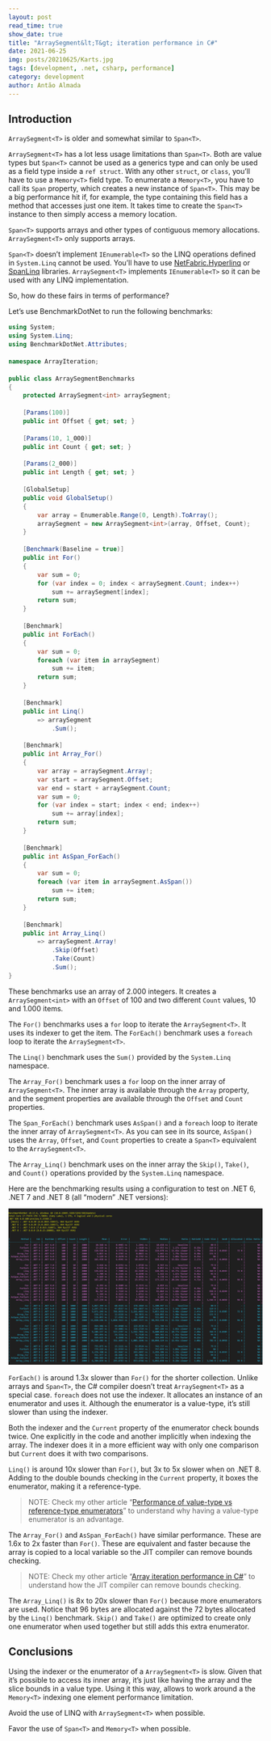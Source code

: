 ```yaml
---
layout: post
read_time: true
show_date: true
title: "ArraySegment&lt;T&gt; iteration performance in C#"
date: 2021-06-25
img: posts/20210625/Karts.jpg
tags: [development, .net, csharp, performance]
category: development
author: Antão Almada
---
```


## Introduction

`ArraySegment<T>` is older and somewhat similar to `Span<T>`.

`ArraySegment<T>` has a lot less usage limitations than `Span<T>`. Both are value types but `Span<T>` cannot be used as a generics type and can only be used as a field type inside a `ref struct`. With any other `struct`, or `class`, you’ll have to use a `Memory<T>` field type. To enumerate a `Memory<T>`, you have to call its `Span` property, which creates a new instance of `Span<T>`. This may be a big performance hit if, for example, the type containing this field has a method that accesses just one item. It takes time to create the `Span<T>` instance to then simply access a memory location.

`Span<T>` supports arrays and other types of contiguous memory allocations. `ArraySegment<T>` only supports arrays.

`Span<T>` doesn’t implement `IEnumerable<T>` so the LINQ operations defined in `System.Linq` cannot be used. You’ll have to use [NetFabric.Hyperlinq](https://github.com/NetFabric/NetFabric.Hyperlinq) or [SpanLinq](https://github.com/YairHalberstadt/SpanLinq) libraries. `ArraySegment<T>` implements `IEnumerable<T>` so it can be used with any LINQ implementation.

So, how do these fairs in terms of performance?

Let’s use BenchmarkDotNet to run the following benchmarks:

```csharp
using System;
using System.Linq;
using BenchmarkDotNet.Attributes;

namespace ArrayIteration;

public class ArraySegmentBenchmarks
{
    protected ArraySegment<int> arraySegment;
    
    [Params(100)]
    public int Offset { get; set; }

    [Params(10, 1_000)]
    public int Count { get; set; }

    [Params(2_000)]
    public int Length { get; set; }

    [GlobalSetup]
    public void GlobalSetup()
    {
        var array = Enumerable.Range(0, Length).ToArray();
        arraySegment = new ArraySegment<int>(array, Offset, Count);
    }

    [Benchmark(Baseline = true)]
    public int For()
    {
        var sum = 0;
        for (var index = 0; index < arraySegment.Count; index++)
            sum += arraySegment[index];
        return sum;
    }
    
    [Benchmark]
    public int ForEach()
    {
        var sum = 0;
        foreach (var item in arraySegment)
            sum += item;
        return sum;
    }

    [Benchmark]
    public int Linq()
        => arraySegment
            .Sum();
    
    [Benchmark]
    public int Array_For()
    {
        var array = arraySegment.Array!;
        var start = arraySegment.Offset;
        var end = start + arraySegment.Count;
        var sum = 0;
        for (var index = start; index < end; index++)
            sum += array[index];
        return sum;
    }

    [Benchmark]
    public int AsSpan_ForEach()
    {
        var sum = 0;
        foreach (var item in arraySegment.AsSpan())
            sum += item;
        return sum;
    }

    [Benchmark]
    public int Array_Linq()
        => arraySegment.Array!
            .Skip(Offset)
            .Take(Count)
            .Sum();
}
```

These benchmarks use an array of 2.000 integers. It creates a `ArraySegment<int>` with an `Offset` of 100 and two different `Count` values, 10 and 1.000 items.

The `For()` benchmarks uses a `for` loop to iterate the `ArraySegment<T>`. It uses its indexer to get the item.
The `ForEach()` benchmark uses a `foreach` loop to iterate the `ArraySegment<T>`.

The `Linq()` benchmark uses the `Sum()` provided by the `System.Linq` namespace.

The `Array_For()` benchmark uses a `for` loop on the inner array of `ArraySegment<T>`. The inner array is available through the `Array` property, and the segment properties are available through the `Offset` and `Count` properties.

The `Span_ForEach()` benchmark uses `AsSpan()` and a `foreach` loop to iterate the inner array of `ArraySegment<T>`. As you can see in its source, `AsSpan()` uses the `Array`, `Offset`, and `Count` properties to create a `Span<T>` equivalent to the `ArraySegment<T>`.

The `Array_Linq()` benchmark uses on the inner array the `Skip()`, `Take()`, and `Count()` operations provided by the `System.Linq` namespace.

Here are the benchmarking results using a configuration to test on .NET 6, .NET 7 and .NET 8 (all “modern” .NET versions):

![benchmarks](./assets/img/posts/20230724/Benchmarks.png)

`ForEach()` is around 1.3x slower than `For()` for the shorter collection. Unlike arrays and `Span<T>`, the C# compiler doesn’t treat `ArraySegment<T>` as a special case. `foreach` does not use the indexer. It allocates an instance of an enumerator and uses it. Although the enumerator is a value-type, it’s still slower than using the indexer.

Both the indexer and the `Current` property of the enumerator check bounds twice. One explicitly in the code and another implicitly when indexing the array. The indexer does it in a more efficient way with only one comparison but `Current` does it with two comparisons.

`Linq()` is around 10x slower than `For()`, but 3x to 5x slower when on .NET 8. Adding to the double bounds checking in the `Current` property, it boxes the enumerator, making it a reference-type.

> NOTE: Check my other article “[Performance of value-type vs reference-type enumerators](https://aalmada.github.io/Value-type-vs-reference-type-enumerables.html)” to understand why having a value-type enumerator is an advantage.

The `Array_For()` and `AsSpan_ForEach()` have similar performance. These are 1.6x to 2x faster than `For()`. These are equivalent and faster because the array is copied to a local variable so the JIT compiler can remove bounds checking.

> NOTE: Check my other article “[Array iteration performance in C#](https://aalmada.github.io/Array-iteration-performance-in-csharp.html)” to understand how the JIT compiler can remove bounds checking.

The `Array_Linq()` is 8x to 20x slower than `For()` because more enumerators are used. Notice that 96 bytes are allocated against the 72 bytes allocated by the `Linq()` benchmark. `Skip()` and `Take()` are optimized to create only one enumerator when used together but still adds this extra enumerator.

## Conclusions

Using the indexer or the enumerator of a `ArraySegment<T>` is slow. Given that it’s possible to access its inner array, it’s just like having the array and the slice bounds in a value type. Using it this way, allows to work around a the `Memory<T>` indexing one element performance limitation.

Avoid the use of LINQ with `ArraySegment<T>` when possible.

Favor the use of `Span<T>` and `Memory<T>` when possible.
